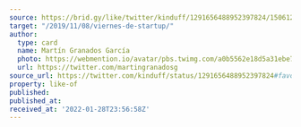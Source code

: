 ```yaml
---
source: https://brid.gy/like/twitter/kinduff/1291656488952397824/15061292
target: "/2019/11/08/viernes-de-startup/"
author:
  type: card
  name: Martín Granados García
  photo: https://webmention.io/avatar/pbs.twimg.com/a0b5562e18d5a31ebe77ecb3c0f3aad12be91780052cc2ed9016b8904a17bb13.jpg
  url: https://twitter.com/martingranadosg
source_url: https://twitter.com/kinduff/status/1291656488952397824#favorited-by-15061292
property: like-of
published:
published_at:
received_at: '2022-01-28T23:56:58Z'
---
```


